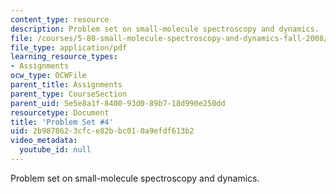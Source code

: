 ```yaml
---
content_type: resource
description: Problem set on small-molecule spectroscopy and dynamics.
file: /courses/5-80-small-molecule-spectroscopy-and-dynamics-fall-2008/2b9878623cfce82bbc010a9efdf613b2_ps4_1987.pdf
file_type: application/pdf
learning_resource_types:
- Assignments
ocw_type: OCWFile
parent_title: Assignments
parent_type: CourseSection
parent_uid: 5e5e8a1f-8400-93d0-89b7-18d990e250dd
resourcetype: Document
title: 'Problem Set #4'
uid: 2b987862-3cfc-e82b-bc01-0a9efdf613b2
video_metadata:
  youtube_id: null
---
```

Problem set on small-molecule spectroscopy and dynamics.

